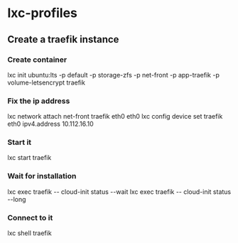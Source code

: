 # lxc-profiles

## Create a traefik instance

### Create container

lxc init ubuntu:lts -p default -p storage-zfs -p net-front -p app-traefik -p volume-letsencrypt traefik

### Fix the ip address

lxc network attach net-front traefik eth0 eth0
lxc config device set traefik eth0 ipv4.address 10.112.16.10

### Start it

lxc start traefik

### Wait for installation

lxc exec traefik -- cloud-init status --wait
lxc exec traefik -- cloud-init status --long

### Connect to it

lxc shell traefik
